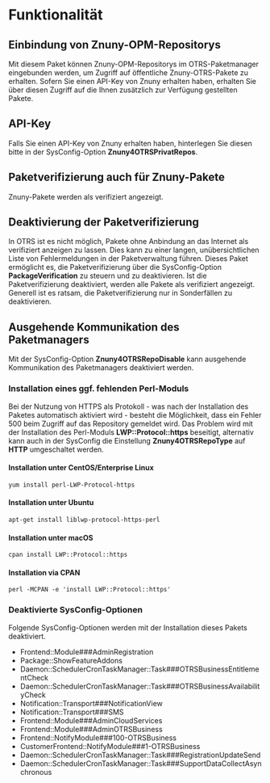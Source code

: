 # Funktionalität

## Einbindung von Znuny-OPM-Repositorys
Mit diesem Paket können Znuny-OPM-Repositorys im OTRS-Paketmanager eingebunden werden, um Zugriff auf öffentliche Znuny-OTRS-Pakete zu erhalten. Sofern Sie einen API-Key von Znuny erhalten haben, erhalten Sie über diesen Zugriff auf die Ihnen zusätzlich zur Verfügung gestellten Pakete.

## API-Key
Falls Sie einen API-Key von Znuny erhalten haben, hinterlegen Sie diesen bitte in der SysConfig-Option __Znuny4OTRSPrivatRepos__.

## Paketverifizierung auch für Znuny-Pakete
Znuny-Pakete werden als verifiziert angezeigt.

## Deaktivierung der Paketverifizierung
In OTRS ist es nicht möglich, Pakete ohne Anbindung an das Internet als verifiziert anzeigen zu lassen. Dies kann zu einer langen, unübersichtlichen Liste von Fehlermeldungen in der Paketverwaltung führen. Dieses Paket ermöglicht es, die Paketverifizierung über die SysConfig-Option __PackageVerification__ zu steuern und zu deaktivieren. Ist die Paketverifizierung deaktiviert, werden alle Pakete als verifiziert angezeigt. Generell ist es ratsam, die Paketverifizierung nur in Sonderfällen zu deaktivieren.

## Ausgehende Kommunikation des Paketmanagers
Mit der SysConfig-Option __Znuny4OTRSRepoDisable__ kann ausgehende Kommunikation des Paketmanagers deaktiviert werden.

### Installation eines ggf. fehlenden Perl-Moduls
Bei der Nutzung von HTTPS als Protokoll - was nach der Installation des Paketes automatisch aktiviert wird - besteht die Möglichkeit, dass ein Fehler 500 beim Zugriff auf das Repository gemeldet wird. Das Problem wird mit der Installation des Perl-Moduls __LWP::Protocol::https__ beseitigt, alternativ kann auch in der SysConfig die Einstellung __Znuny4OTRSRepoType__ auf __HTTP__ umgeschaltet werden.

#### Installation unter CentOS/Enterprise Linux
```
yum install perl-LWP-Protocol-https
```
#### Installation unter Ubuntu
```
apt-get install liblwp-protocol-https-perl
```
#### Installation unter macOS
```
cpan install LWP::Protocol::https
```
#### Installation via CPAN
```
perl -MCPAN -e 'install LWP::Protocol::https'
```

### Deaktivierte SysConfig-Optionen
Folgende SysConfig-Optionen werden mit der Installation dieses Pakets deaktiviert.

- Frontend::Module###AdminRegistration
- Package::ShowFeatureAddons
- Daemon::SchedulerCronTaskManager::Task###OTRSBusinessEntitlementCheck
- Daemon::SchedulerCronTaskManager::Task###OTRSBusinessAvailabilityCheck
- Notification::Transport###NotificationView
- Notification::Transport###SMS
- Frontend::Module###AdminCloudServices
- Frontend::Module###AdminOTRSBusiness
- Frontend::NotifyModule###100-OTRSBusiness
- CustomerFrontend::NotifyModule###1-OTRSBusiness
- Daemon::SchedulerCronTaskManager::Task###RegistrationUpdateSend
- Daemon::SchedulerCronTaskManager::Task###SupportDataCollectAsynchronous
